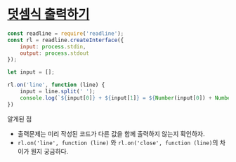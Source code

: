 # [덧셈식 출력하기](https://school.programmers.co.kr/learn/courses/30/lessons/181947)
```js
const readline = require('readline');
const rl = readline.createInterface({
    input: process.stdin,
    output: process.stdout
});

let input = [];

rl.on('line', function (line) {
    input = line.split(' ');
    console.log(`${input[0]} + ${input[1]} = ${Number(input[0]) + Number(input[1])}`)
})
```
알게된 점
- 출력문제는 미리 작성된 코드가 다른 값을 함께 출력하지 않는지 확인하자.
- `rl.on('line', function (line)` 와 `rl.on('close', function (line)`의 차이가 뭔지 궁금하다.